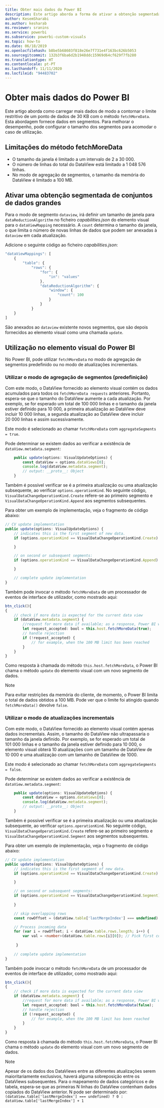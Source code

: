 ```yaml
---
title: Obter mais dados do Power BI
description: Este artigo aborda a forma de ativar a obtenção segmentada de conjuntos de dados de grandes dimensões dos elementos visuais do Power BI.
author: KesemSharabi
ms.author: kesharab
ms.reviewer: sranins
ms.service: powerbi
ms.subservice: powerbi-custom-visuals
ms.topic: how-to
ms.date: 06/18/2019
ms.openlocfilehash: b8be5b68603f818e26e7f731e4f163bc626b5053
ms.sourcegitcommit: 132b3f6ba6d2b1948ddc15969d64cf629f7fb280
ms.translationtype: HT
ms.contentlocale: pt-PT
ms.lasthandoff: 11/11/2020
ms.locfileid: "94483702"
---
```

# <a name="fetch-more-data-from-power-bi"></a>Obter mais dados do Power BI

Este artigo aborda como carregar mais dados de modo a contornar o limite restritivo de um ponto de dados de 30 KB com o método `fetchMoreData`. Esta abordagem fornece dados em segmentos. Para melhorar o desempenho, pode configurar o tamanho dos segmentos para acomodar o caso de utilização.

## <a name="limitations-of-fetchmoredata"></a>Limitações do método fetchMoreData

* O tamanho da janela é limitado a um intervalo de 2 a 30 000.
* O número de linhas do total do DataView está limitado a 1 048 576 linhas.
* No modo de agregação de segmentos, o tamanho da memória do DataView é limitado a 100 MB.

## <a name="enable-a-segmented-fetch-of-large-datasets"></a>Ativar uma obtenção segmentada de conjuntos de dados grandes

Para o modo de segmento `dataview`, irá definir um tamanho de janela para `dataReductionAlgorithm` no ficheiro *capabilities.json* do elemento visual para o `dataViewMapping` necessário. A `count` determina o tamanho da janela, o que limita o número de novas linhas de dados que podem ser anexadas à `dataview` em cada atualização.

Adicione o seguinte código ao ficheiro *capabilities.json*:

```typescript
"dataViewMappings": [
    {
        "table": {
            "rows": {
                "for": {
                    "in": "values"
                },
                "dataReductionAlgorithm": {
                    "window": {
                        "count": 100
                    }
                }
            }
    }
]
```

São anexados ao `dataview` existente novos segmentos, que são depois fornecidos ao elemento visual como uma chamada `update`.

## <a name="usage-in-the-power-bi-visual"></a>Utilização no elemento visual do Power BI

No Power BI, pode utilizar `fetchMoreData` no modo de agregação de segmentos predefinido ou no modo de atualizações incrementais. 

### <a name="using-segments-aggregation-mode-default"></a>Utilizar o modo de agregação de segmentos (predefinição)

Com este modo, o DataView fornecido ao elemento visual contém os dados acumulados para todos os `fetchMoreData requests` anteriores. Portanto, espera-se que o tamanho do DataView aumente a cada atualização. Por exemplo, se for esperado um total de 100 000 linhas e o tamanho da janela estiver definido para 10 000, a primeira atualização ao DataView deve incluir 10 000 linhas, a segunda atualização ao DataView deve incluir 20 000 linhas e assim sucessivamente.

Este modo é selecionado ao chamar `fetchMoreData` com `aggregateSegments = true`.

Pode determinar se existem dados ao verificar a existência de `dataView.metadata.segment`:

```typescript
    public update(options: VisualUpdateOptions) {
        const dataView = options.dataViews[0];
        console.log(dataView.metadata.segment);
        // output: __proto__: Object
    }
```

Também é possível verificar se é a primeira atualização ou uma atualização subsequente, ao verificar `options.operationKind`. No seguinte código, `VisualDataChangeOperationKind.Create` refere-se ao primeiro segmento e `VisualDataChangeOperationKind.Append` aos segmentos subsequentes.

Para obter um exemplo de implementação, veja o fragmento de código abaixo:

```typescript
// CV update implementation
public update(options: VisualUpdateOptions) {
    // indicates this is the first segment of new data.
    if (options.operationKind == VisualDataChangeOperationKind.Create) {

    }

    // on second or subsequent segments:
    if (options.operationKind == VisualDataChangeOperationKind.Append) {

    }

    // complete update implementation
}
```

Também pode invocar o método `fetchMoreData` de um processador de eventos de interface de utilizador, como mostrado aqui:

```typescript
btn_click(){
{
    // check if more data is expected for the current data view
    if (dataView.metadata.segment) {
        //request for more data if available; as a response, Power BI will call update method
        let request_accepted: bool = this.host.fetchMoreData(true);
        // handle rejection
        if (!request_accepted) {
            // for example, when the 100 MB limit has been reached
        }
    }
}
```

Como resposta à chamada do método `this.host.fetchMoreData`, o Power BI chama o método `update` do elemento visual com um novo segmento de dados.

> [!NOTE]
> Para evitar restrições da memória do cliente, de momento, o Power BI limita o total de dados obtidos a 100 MB. Pode ver que o limite foi atingido quando `fetchMoreData()` devolve `false`.

### <a name="using-incremental-updates-mode"></a>Utilizar o modo de atualizações incrementais

Com este modo, o DataView fornecido ao elemento visual contém apenas dados incrementais. Assim, o tamanho do DataView não ultrapassaria o tamanho da janela definido. Por exemplo, se for esperado um total de 101 000 linhas e o tamanho da janela estiver definido para 10 000, o elemento visual obterá 10 atualizações com um tamanho de DataView de 10 000 e uma atualização com um tamanho de DataView de 1000.

Este modo é selecionado ao chamar `fetchMoreData` com `aggregateSegments = false`.

Pode determinar se existem dados ao verificar a existência de `dataView.metadata.segment`:

```typescript
    public update(options: VisualUpdateOptions) {
        const dataView = options.dataViews[0];
        console.log(dataView.metadata.segment);
        // output: __proto__: Object
    }
```

Também é possível verificar se é a primeira atualização ou uma atualização subsequente, ao verificar `options.operationKind`. No seguinte código, `VisualDataChangeOperationKind.Create` refere-se ao primeiro segmento e `VisualDataChangeOperationKind.Segment` aos segmentos subsequentes.

Para obter um exemplo de implementação, veja o fragmento de código abaixo:

```typescript
// CV update implementation
public update(options: VisualUpdateOptions) {
    // indicates this is the first segment of new data.
    if (options.operationKind == VisualDataChangeOperationKind.Create) {

    }

    // on second or subsequent segments:
    if (options.operationKind == VisualDataChangeOperationKind.Segment) {
        
    }

    // skip overlapping rows 
    const rowOffset = (dataView.table['lastMergeIndex'] === undefined) ? 0 : dataView.table['lastMergeIndex'] + 1;

    // Process incoming data
    for (var i = rowOffset; i < dataView.table.rows.length; i++) {
        var val = <number>(dataView.table.rows[i][0]); // Pick first column               
            
     }
     
    // complete update implementation
}
```

Também pode invocar o método `fetchMoreData` de um processador de eventos de interface de utilizador, como mostrado aqui:

```typescript
btn_click(){
{
    // check if more data is expected for the current data view
    if (dataView.metadata.segment) {
        //request for more data if available; as a response, Power BI will call update method
        let request_accepted: bool = this.host.fetchMoreData(false);
        // handle rejection
        if (!request_accepted) {
            // for example, when the 100 MB limit has been reached
        }
    }
}
```

Como resposta à chamada do método `this.host.fetchMoreData`, o Power BI chama o método `update` do elemento visual com um novo segmento de dados.

> [!NOTE]
> Apesar de os dados dos DataViews entre as diferentes atualizações serem maioritariamente exclusivos, haverá alguma sobreposição entre os DataViews subsequentes.
> Para o mapeamento de dados categóricos e de tabela, espera-se que as primeiras N linhas do DataView contenham dados copiados do DataView anterior.
> N pode ser determinado por: `(dataView.table['lastMergeIndex'] === undefined) ? 0 : dataView.table['lastMergeIndex'] + 1`